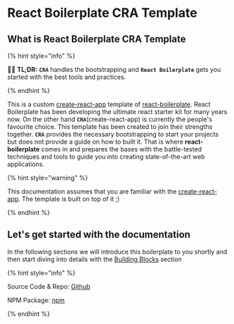 # React Boilerplate CRA Template

## What is React Boilerplate CRA Template

{% hint style="info" %}

💁‍♂️ **TL;DR:** **`CRA`** handles the bootstrapping and **`React Boilerplate`** gets you started with the best tools and practices.

{% endhint %}

This is a custom [create-react-app] template of [react-boilerplate]. React Boilerplate has been developing the ultimate react starter kit for many years now. On the other hand **`CRA`**(create-react-app) is currently the people's favourite choice. This template has been created to join their strengths together. **`CRA`** provides the necessary bootstrapping to start your projects but does not provide a guide on how to built it. That is where **react-boilerplate** comes in and prepares the bases with the battle-tested techniques and tools to guide you into creating state-of-the-art web applications.

{% hint style="warning" %}

This documentation assumes that you are familiar with the [create-react-app]. The template is built on top of it ;)

{% endhint %}

## Let's get started with the documentation

In the following sections we will introduce this boilerplate to you shortly and then start diving into details with the [Building Blocks](building-blocks/overview) section

{% hint style="info" %}

Source Code & Repo: [Github](https://github.com/react-boilerplate/react-boilerplate)

NPM Package: [npm](https://www.npmjs.com/package/cra-template-rb)

{% endhint %}

[create-react-app]: https://github.com/facebook/create-react-app
[react-boilerplate]: https://github.com/react-boilerplate/react-boilerplate
